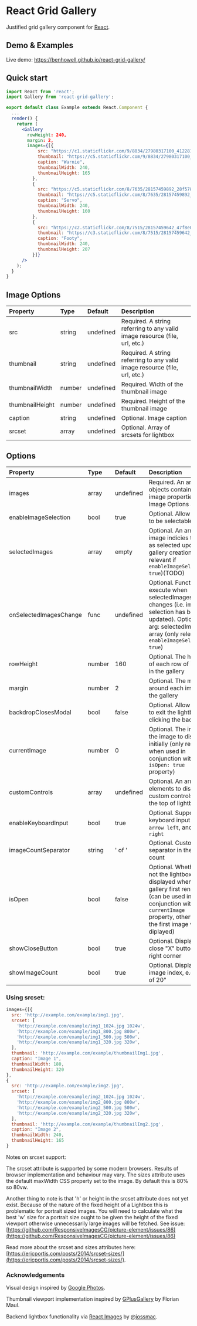 # React Grid Gallery

Justified grid gallery component for [React](http://facebook.github.io/react/).

## Demo & Examples

Live demo: https://benhowell.github.io/react-grid-gallery/


## Quick start

```jsx
import React from 'react';
import Gallery from 'react-grid-gallery';

export default class Example extends React.Component {
  ...
  render() {
    return (
      <Gallery
        rowHeight: 240,
        margin: 2,
        images={[{
            src: "https://c1.staticflickr.com/9/8834/27980317100_4122816a5c_o.png",
            thumbnail: "https://c5.staticflickr.com/9/8834/27980317100_e87052d0b0_m.jpg",
            caption: "Warnie",
            thumbnailWidth: 240,
            thumbnailHeight: 165
          },
          {
            src: "https://c5.staticflickr.com/8/7635/28157459892_28f5784891_o.jpg",
            thumbnail: "https://c5.staticflickr.com/8/7635/28157459892_08d53d0a8d_m.jpg",
            caption: "Servo",
            thumbnailWidth: 240,
            thumbnailHeight: 160
          },
          {
            src: "https://c2.staticflickr.com/8/7515/28157459642_47f8e073ce_o.png",
            thumbnail: "https://c3.staticflickr.com/8/7515/28157459642_506a1008f2_m.jpg",
            caption: "Footy",
            thumbnailWidth: 240,
            thumbnailHeight: 207
          }]}
      />
    );
  }
}
```

## Image Options

Property	|	Type		|	Default		|	Description
:-----------------------|:--------------|:--------------|:--------------------------------
src                     | string        | undefined     | Required. A string referring to any valid image resource (file, url, etc.)
thumbnail               | string        | undefined     | Required. A string referring to any valid image resource (file, url, etc.)
thumbnailWidth          | number        | undefined     | Required. Width of the thumbnail image
thumbnailHeight         | number        | undefined     | Required. Height of the thumbnail image
caption                 | string        | undefined     | Optional. Image caption
srcset 	                | array 	| undefined 	| Optional. Array of srcsets for lightbox


## Options

Property	|	Type		|	Default		|	Description
:-----------------------|:--------------|:--------------|:--------------------------------
images                  | array         | undefined     | Required. An array of objects containing image properties (see Image Options above)
enableImageSelection    | bool          | true          | Optional. Allow images to be selectable
selectedImages          | array         | empty         | Optional. An array of image indicies to set as selected upon gallery creation (only relevant if `enableImageSelection: true`)(TODO)
onSelectedImagesChange  | func          | undefined     | Optional. Function to execute when selectedImages array changes (i.e. image selection has been updated). Optional arg: selectedImages array (only relevant if `enableImageSelection: true`)
rowHeight               | number        | 160           | Optional. The height of each row of images in the gallery
margin                  | number        | 2             | Optional. The margin around each image in the gallery
backdropClosesModal	|	bool	| false	        | Optional. Allow users to exit the lightbox by clicking the backdrop
currentImage            | number        | 0             | Optional. The index of the image to display initially (only relevant when used in conjunction with `isOpen: true` property)
customControls          | array         | undefined     | Optional. An array of elements to display as custom controls on the top of lightbox
enableKeyboardInput     | bool          | true          | Optional. Supports keyboard input - <code>esc</code>, <code>arrow left</code>, and <code>arrow right</code>
imageCountSeparator     | string        | ' of '        | Optional. Customize separator in the image count
isOpen                  | bool          | false         | Optional. Whether or not the lightbox is displayed when gallery first rendered (can be used in conjunction with `currentImage` property, otherwise the first image will be diplayed)
showCloseButton         | bool          | true          | Optional. Display a close "X" button in top right corner
showImageCount          | bool          | true          | Optional. Display image index, e.g., "3 of 20"





### Using srcset:

```jsx
images={[{
  src: 'http://example.com/example/img1.jpg',
  srcset: [
    'http://example.com/example/img1_1024.jpg 1024w',
    'http://example.com/example/img1_800.jpg 800w',
    'http://example.com/example/img1_500.jpg 500w',
    'http://example.com/example/img1_320.jpg 320w',
  ],
  thumbnail: 'http://example.com/example/thumbnailImg1.jpg',
  caption: "Image 1",
  thumbnailWidth: 180,
  thumbnailHeight: 320
},
{
  src: 'http://example.com/example/img2.jpg',
  srcset: [
    'http://example.com/example/img2_1024.jpg 1024w',
    'http://example.com/example/img2_800.jpg 800w',
    'http://example.com/example/img2_500.jpg 500w',
    'http://example.com/example/img2_320.jpg 320w',
  ],
  thumbnail: 'http://example.com/example/thumbnailImg2.jpg',
  caption: "Image 2",
  thumbnailWidth: 240,
  thumbnailHeight: 165
}

```

Notes on srcset support:

The srcset attribute is supported by some modern browsers.  Results of browser implementation and behaviour may vary. The sizes attribute uses the default maxWidth CSS property set to the image.  By default this is 80% so 80vw.

Another thing to note is that 'h' or height in the srcset attribute does not yet exist. Because of the nature of the fixed height of a Lightbox this is problematic for portrait sized images.  You will need to calculate what the best 'w' size for a portrait size ought to be given the height of the fixed viewport otherwise unnecessarily large images will be fetched. See issue: [https://github.com/ResponsiveImagesCG/picture-element/issues/86](https://github.com/ResponsiveImagesCG/picture-element/issues/86)

Read more about the srcset and sizes attributes here: [https://ericportis.com/posts/2014/srcset-sizes/](https://ericportis.com/posts/2014/srcset-sizes/).


### Acknowledgements

Visual design inspired by [Google Photos](https://photos.google.com/).

Thumbnail viewport implementation inspired by [GPlusGallery](http://fmaul.de/gallery-grid-example/) by Florian Maul.

Backend lightbox functionality via [React Images](https://github.com/jossmac/react-images) by [@jossmac](https://github.com/jossmac).
